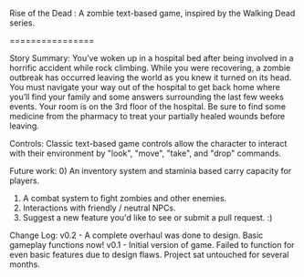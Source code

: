 Rise of the Dead : 
A zombie text-based game, inspired by the Walking Dead series.

================

Story Summary:
You’ve woken up in a hospital bed after being involved in a horrific accident while rock climbing. While you were recovering, a zombie outbreak has occurred leaving the world as you knew it turned on its head. You must navigate your way out of the hospital to get back home where you’ll find your family and some answers surrounding the last few weeks events. Your room is on the 3rd floor of the hospital. Be sure to find some medicine from the pharmacy to treat your partially healed wounds before leaving.

Controls:
Classic text-based game controls allow the character to interact with their environment by "look", "move", "take", and "drop" commands. 

Future work:
0) An inventory system and staminia based carry capacity for players.
1) A combat system to fight zombies and other enemies.
2) Interactions with friendly / neutral NPCs.
3) Suggest a new feature you'd like to see or submit a pull request. :)


Change Log:
v0.2 - A complete overhaul was done to design. Basic gameplay functions now!
v0.1 - Initial version of game. Failed to function for even basic features due to design flaws. 
       Project sat untouched for several months.
